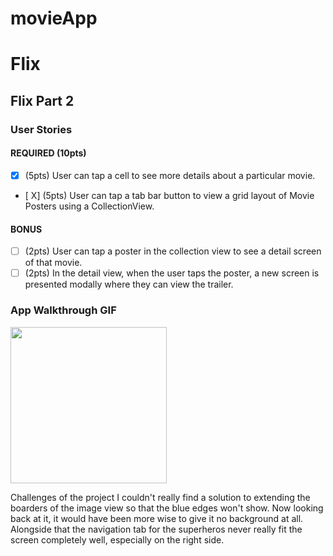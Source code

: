 # movieApp
# Flix



## Flix Part 2

### User Stories

#### REQUIRED (10pts)
- [X] (5pts) User can tap a cell to see more details about a particular movie.
- [ X] (5pts) User can tap a tab bar button to view a grid layout of Movie Posters using a CollectionView.

#### BONUS
- [ ] (2pts) User can tap a poster in the collection view to see a detail screen of that movie.
- [ ] (2pts) In the detail view, when the user taps the poster, a new screen is presented modally where they can view the trailer.

### App Walkthrough GIF

<img src="http://g.recordit.co/27mXAxgroW.gif" width=250><br>



Challenges of the project 
I couldn't really find a solution to extending the boarders of the image view so that the blue edges won't show. Now looking back at it, it would have been more wise to give it no background at all. Alongside that the navigation tab for the superheros never really fit the screen completely well, especially on the right side.
